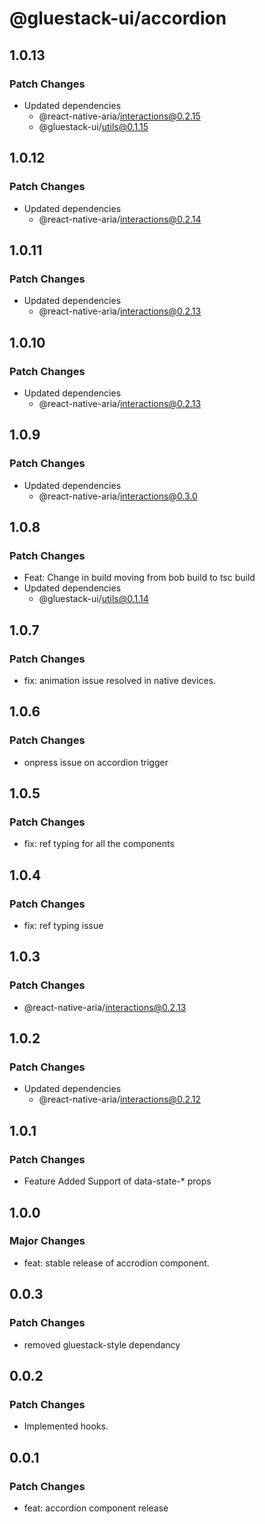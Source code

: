 # @gluestack-ui/accordion

## 1.0.13

### Patch Changes

- Updated dependencies
  - @react-native-aria/interactions@0.2.15
  - @gluestack-ui/utils@0.1.15

## 1.0.12

### Patch Changes

- Updated dependencies
  - @react-native-aria/interactions@0.2.14

## 1.0.11

### Patch Changes

- Updated dependencies
  - @react-native-aria/interactions@0.2.13

## 1.0.10

### Patch Changes

- Updated dependencies
  - @react-native-aria/interactions@0.2.13

## 1.0.9

### Patch Changes

- Updated dependencies
  - @react-native-aria/interactions@0.3.0

## 1.0.8

### Patch Changes

- Feat: Change in build moving from bob build to tsc build
- Updated dependencies
  - @gluestack-ui/utils@0.1.14

## 1.0.7

### Patch Changes

- fix: animation issue resolved in native devices.

## 1.0.6

### Patch Changes

- onpress issue on accordion trigger

## 1.0.5

### Patch Changes

- fix: ref typing for all the components

## 1.0.4

### Patch Changes

- fix: ref typing issue

## 1.0.3

### Patch Changes

- @react-native-aria/interactions@0.2.13

## 1.0.2

### Patch Changes

- Updated dependencies
  - @react-native-aria/interactions@0.2.12

## 1.0.1

### Patch Changes

- Feature
  Added Support of data-state-\* props

## 1.0.0

### Major Changes

- feat: stable release of accrodion component.

## 0.0.3

### Patch Changes

- removed gluestack-style dependancy

## 0.0.2

### Patch Changes

- Implemented hooks.

## 0.0.1

### Patch Changes

- feat: accordion component release
